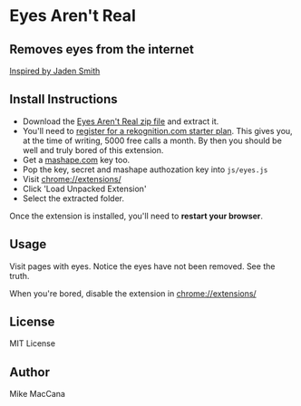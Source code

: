# Eyes Aren't Real

## Removes eyes from the internet

[Inspired by Jaden Smith](https://twitter.com/officialjaden/status/329768040235413504)

## Install Instructions

 - Download the [Eyes Aren't Real zip file](https://github.com/mikemaccana/eyesarentreal/archive/master.zip) and extract it.
 - You'll need to [register for a rekognition.com starter plan](http://www.rekognition.com/user/create). This gives you, at the time of writing, 5000 free calls a month. By then you should be well and truly bored of this extension.
 - Get a [mashape.com](https://www.mashape.com/orbeus/face-and-scene-recognition-provided-by-rekognition-com) key too.
 - Pop the key, secret and mashape authozation key into `js/eyes.js`
 - Visit [chrome://extensions/](chrome://extensions/)
 - Click 'Load Unpacked Extension'
 - Select the extracted folder.

Once the extension is installed, you'll need to **restart your browser**.

## Usage

Visit pages with eyes. Notice the eyes have not been removed. See the truth.

When you're bored, disable the extension in [chrome://extensions/](chrome://extensions/)

## License

MIT License

## Author

Mike MacCana
